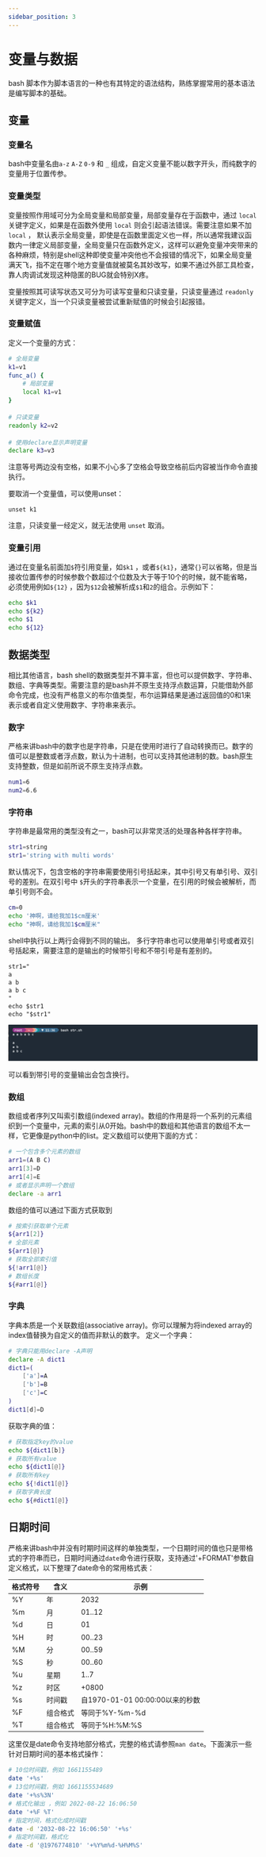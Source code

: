 ```yaml
---
sidebar_position: 3
---
```


# 变量与数据

bash 脚本作为脚本语言的一种也有其特定的语法结构，熟练掌握常用的基本语法是编写脚本的基础。

## 变量

### 变量名
bash中变量名由`a-z` `A-Z` `0-9` 和 `_` 组成，自定义变量不能以数字开头，而纯数字的变量用于位置传参。

### 变量类型
变量按照作用域可分为全局变量和局部变量，局部变量存在于函数中，通过 `local` 关键字定义，如果是在函数外使用 `local` 则会引起语法错误。需要注意如果不加 `local` ， 默认表示全局变量，即使是在函数里面定义也一样，所以通常我建议函数内一律定义局部变量，全局变量只在函数外定义，这样可以避免变量冲突带来的各种麻烦，特别是shell这种即使变量冲突他也不会报错的情况下，如果全局变量满天飞，指不定在哪个地方变量值就被莫名其妙改写，如果不通过外部工具检查，靠人肉调试发现这种隐匿的BUG就会特别X疼。

变量按照其可读写状态又可分为可读写变量和只读变量，只读变量通过 `readonly` 关键字定义，当一个只读变量被尝试重新赋值的时候会引起报错。

### 变量赋值
定义一个变量的方式：
```bash
# 全局变量
k1=v1
func_a() {
    # 局部变量
    local k1=v1
}

# 只读变量
readonly k2=v2

# 使用declare显示声明变量
declare k3=v3
```
注意等号两边没有空格，如果不小心多了空格会导致空格前后内容被当作命令直接执行。

要取消一个变量值，可以使用unset：
```
unset k1
```
注意，只读变量一经定义，就无法使用 `unset` 取消。

### 变量引用
通过在变量名前面加`$`符引用变量，如`$k1` ，或者`${k1}`，通常`{}`可以省略，但是当接收位置传参的时候参数个数超过个位数及大于等于10个的时候，就不能省略，必须使用例如`${12}` ，因为`$12`会被解析成`$1`和`2`的组合。示例如下：
```bash
echo $k1
echo ${k2}
echo $1
echo ${12}
```

## 数据类型
相比其他语言，bash shell的数据类型并不算丰富，但也可以提供数字、字符串、数组、字典等类型。需要注意的是bash并不原生支持浮点数运算，只能借助外部命令完成，也没有严格意义的布尔值类型，布尔运算结果是通过返回值的0和1来表示或者自定义使用数字、字符串来表示。

### 数字
严格来讲bash中的数字也是字符串，只是在使用时进行了自动转换而已。数字的值可以是整数或者浮点数，默认为十进制，也可以支持其他进制的数。bash原生支持整数，但是如前所说不原生支持浮点数。
```bash
num1=6
num2=6.6
```

### 字符串
字符串是最常用的类型没有之一，bash可以非常灵活的处理各种各样字符串。
```bash
str1=string
str1='string with multi words'
```
默认情况下，包含空格的字符串需要使用引号括起来，其中引号又有单引号、双引号的差别。在双引号中 `$`开头的字符串表示一个变量，在引用的时候会被解析，而单引号则不会。
```bash
cm=0
echo '神啊，请给我加1$cm厘米'
echo "神啊，请给我加1$cm厘米"
```
shell中执行以上两行会得到不同的输出。
多行字符串也可以使用单引号或者双引号括起来，需要注意的是输出的时候带引号和不带引号是有差别的。
```
str1="
a
a b
a b c
"
echo $str1
echo "$str1"
```
![str](./img/str.png)

可以看到带引号的变量输出会包含换行。

### 数组
数组或者序列又叫索引数组(indexed array)。数组的作用是将一个系列的元素组织到一个变量中，元素的索引从0开始。bash中的数组和其他语言的数组不太一样，它更像是python中的list。定义数组可以使用下面的方式：
```bash
# 一个包含多个元素的数组
arr1=(A B C)
arr1[3]=D
arr1[4]=E
# 或者显示声明一个数组
declare -a arr1
```
数组的值可以通过下面方式获取到
```bash
# 按索引获取单个元素
${arr1[2]}
# 全部元素
${arr1[@]}
# 获取全部索引值
${!arr1[@]}
# 数组长度
${#arr1[@]}
```


### 字典
字典本质是一个关联数组(associative array)。你可以理解为将indexed array的index值替换为自定义的值而非默认的数字。
定义一个字典：
```bash
# 字典只能用declare -A声明
declare -A dict1
dict1=(
    ['a']=A
    ['b']=B
    ['c']=C
)
dict1[d]=D
```
获取字典的值：
```bash
# 获取指定key的value
echo ${dict1[b]}
# 获取所有value
echo ${dict1[@]}
# 获取所有key
echo ${!dict1[@]}
# 获取字典长度
echo ${#dict1[@]}
```


## 日期时间

严格来讲bash中并没有时期时间这样的单独类型，一个日期时间的值也只是带格式的字符串而已，日期时间通过`date`命令进行获取，支持通过'+FORMAT'参数自定义格式，以下整理了date命令的常用格式表：

| 格式符号 | 含义 | 示例 |
|----|------|-------|
| %Y | 年 | 2032 |
| %m | 月 | 01..12 |
| %d | 日 | 01 |
| %H | 时 | 00..23 |
| %M | 分 | 00..59 |
| %S | 秒 | 00..60 |
| %u | 星期 | 1..7 |
| %z | 时区 | +0800 |
| %s | 时间戳 | 自1970-01-01 00:00:00以来的秒数 |
| %F | 组合格式 | 等同于%Y-%m-%d |
| %T | 组合格式 | 等同于%H:%M:%S |

这里仅是date命令支持地部分格式，完整的格式请参照`man date`。下面演示一些针对日期时间的基本格式操作：

```bash
# 10位时间戳，例如 1661155489
date '+%s'
# 13位时间戳，例如 1661155534689
date '+%s%3N'
# 格式化输出 ，例如 2022-08-22 16:06:50
date '+%F %T'
# 指定时间，格式化成时间戳
date -d '2032-08-22 16:06:50' '+%s'
# 指定时间戳，格式化
date -d '@1976774810' '+%Y%m%d-%H%M%S'
```
